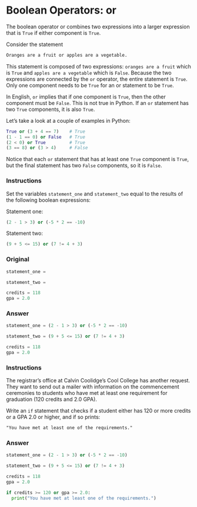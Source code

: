# Boolean Operators: or

The boolean operator or combines two expressions into a larger expression that is `True` if either component is `True`.

Consider the statement

```txt
Oranges are a fruit or apples are a vegetable.
```

This statement is composed of two expressions: `oranges are a fruit` which is `True` and `apples are a vegetable` which is `False`. Because the two expressions are connected by the `or` operator, the entire statement is `True`. Only one component needs to be `True` for an or statement to be `True`.

In English, `or` implies that if one component is `True`, then the other component must be `False`. This is not true in Python. If an `or` statement has two `True` components, it is also `True`.

Let’s take a look at a couple of examples in Python:

```py
True or (3 + 4 == 7)    # True
(1 - 1 == 0) or False   # True
(2 < 0) or True         # True
(3 == 8) or (3 > 4)     # False
```

Notice that each `or` statement that has at least one `True` component is `True`, but the final statement has two `False` components, so it is `False`.

### Instructions

Set the variables `statement_one` and `statement_two` equal to the results of the following boolean expressions:

Statement one:

```py
(2 - 1 > 3) or (-5 * 2 == -10)
```

Statement two:

```py
(9 + 5 <= 15) or (7 != 4 + 3)
```

### Original

```py
statement_one =

statement_two =

credits = 118
gpa = 2.0
```

### Answer

```py
statement_one = (2 - 1 > 3) or (-5 * 2 == -10)

statement_two = (9 + 5 <= 15) or (7 != 4 + 3)

credits = 118
gpa = 2.0
```

### Instructions

The registrar’s office at Calvin Coolidge’s Cool College has another request. They want to send out a mailer with information on the commencement ceremonies to students who have met at least one requirement for graduation (120 credits and 2.0 GPA).

Write an `if` statement that checks if a student either has 120 or more credits or a GPA 2.0 or higher, and if so prints:

```txt
"You have met at least one of the requirements."
```

### Answer

```py
statement_one = (2 - 1 > 3) or (-5 * 2 == -10)

statement_two = (9 + 5 <= 15) or (7 != 4 + 3)

credits = 118
gpa = 2.0

if credits >= 120 or gpa >= 2.0:
  print("You have met at least one of the requirements.")
  ```